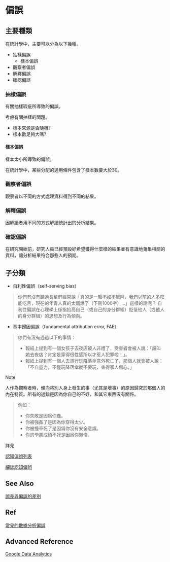 # 偏誤
## 主要種類
在統計學中，主要可以分為以下幾種。

+ 抽樣偏誤
  - 樣本偏誤
+ 觀察者偏誤
+ 解釋偏誤
+ 確認偏誤

### 抽樣偏誤
有關抽樣瑕疵所導致的偏誤。

考慮有關抽樣的問題。
+ 樣本來源是否隨機?
+ 樣本數足夠大嗎?

#### 樣本偏誤

樣本太小所導致的偏誤。

在統計學中，某些分配的適用條件包含了樣本數要大於30。

### 觀察者偏誤
觀察者以不同的方式處理資料得到不同的結果。

### 解釋偏誤
因解讀者用不同的方式解讀統計出的分析結果。

### 確認偏誤
在研究開始前，研究人員已經預設好希望獲得什麼樣的結果並有意識地蒐集相關的資料，讓分析結果符合那些人的預期。

## 子分類
+ 自利性偏誤（self-serving bias）

> 你們有沒有聽過長輩們經常說「真的是一蟹不如不蟹阿，我們以前的人多麼能吃苦，現在的年青人真的太弱爆了（下刪1000字）…」這樣的話呢？
> 自利性偏誤在心理學上係指抬高自己（或自己的身分群組）貶低他人（或他人的身分群組）的思想及行為傾向。

+ 基本歸因偏誤（fundamental attribution error, FAE）

> 你們有沒有遇過以下的事情：
> + 報紙上提到有一個女孩子去夜店被人非禮了，受害者會被人說：「誰叫她去夜店？肯定是穿得很性感所以才惹人犯罪啦！」。
> + 報紙上提到有一個人去旅行玩降落傘意外死亡了，那個人就會被人說：「不自量力，不懂玩降落傘就不要玩，害得家人傷心。」

> [!NOTE]
> 人作為觀察者時，傾向將別人身上發生的事（尤其是壞事）的原因歸究於那個人的內在特質。所有的過錯是因為你自己的不好，和其它東西沒有關係。
>> 例如：
>> + 你失敗是因爲你蠢。
>> + 你被強姦了是因為你穿得太少。
>> + 你被撞車死了是因爲你沒有安全意識。
>> + 你的學業成績不好是因爲你懶惰。

詳見

[認知偏誤列表](https://zh.wikipedia.org/zh-tw/%E8%AA%8D%E7%9F%A5%E5%81%8F%E8%AA%A4%E5%88%97%E8%A1%A8)

[細談認知偏誤](https://www.thenewslens.com/article/124701)


## See Also
[誤差與偏誤的差別](https://medium.com/marketingdatascience/%E8%AA%A4%E5%B7%AE-%E8%88%87-%E5%81%8F%E8%AA%A4-%E7%9A%84%E5%B7%AE%E5%88%A5-cb9cf413467)

## Ref
[常見的數據分析偏誤](https://talk-about-data.medium.com/4-%E7%A8%AE%E5%B8%B8%E8%A6%8B%E7%9A%84%E6%95%B8%E6%93%9A%E5%88%86%E6%9E%90%E5%81%8F%E8%AA%A4-af8d514f63c6)

## Advanced Reference
[Google Data Analytics](https://www.coursera.org/professional-certificates/google-data-analytics)

